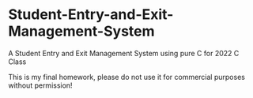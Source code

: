 # Student-Entry-and-Exit-Management-System
A Student Entry and Exit Management System using pure C for 2022 C Class

This is my final homework, please do not use it for commercial purposes without permission!
